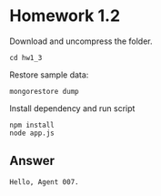 # Homework 1.2

Download and uncompress the folder.

`cd hw1_3`

Restore sample data:

`mongorestore dump`


Install dependency and run script
```
npm install
node app.js
```

## Answer

`Hello, Agent 007.`
